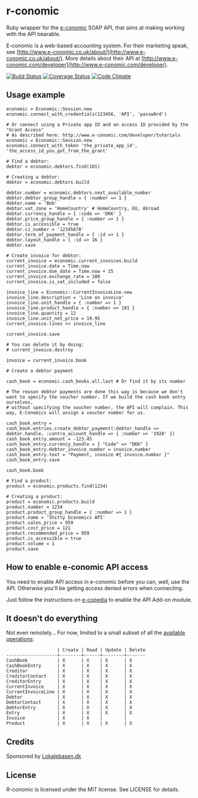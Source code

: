 r-conomic
=========

Ruby wrapper for the [e-conomic](http://www.e-conomic.co.uk) SOAP API, that aims at making working with the API bearable.

E-conomic is a web-based accounting system. For their marketing speak, see [http://www.e-conomic.co.uk/about/](http://www.e-conomic.co.uk/about/). More details about their API at [http://www.e-conomic.com/developer](http://www.e-conomic.com/developer).

[![Build Status](https://secure.travis-ci.org/lokalebasen/rconomic.png?branch=master)](http://travis-ci.org/lokalebasen/rconomic) [![Coverage Status](https://coveralls.io/repos/lokalebasen/rconomic/badge.png?branch=master)](https://coveralls.io/r/lokalebasen/rconomic?branch=master) [![Code Climate](https://codeclimate.com/github/lokalebasen/rconomic.png)](https://codeclimate.com/github/lokalebasen/rconomic)


Usage example
-------------

    economic = Economic::Session.new
    economic.connect_with_credentials(123456, 'API', 'passw0rd')

    # Or connect using a Private app ID and an access ID provided by the "Grant Access"
    # As described here: http://www.e-conomic.com/developer/tutorials
    economic = Economic::Session.new
    economic.connect_with_token 'the_private_app_id', 'the_access_id_you_got_from_the_grant'

    # Find a debtor:
    debtor = economic.debtors.find(101)

    # Creating a debtor:
    debtor = economic.debtors.build

    debtor.number = economic.debtors.next_available_number
    debtor.debtor_group_handle = { :number => 1 }
    debtor.name = 'Bob'
    debtor.vat_zone = 'HomeCountry' # HomeCountry, EU, Abroad
    debtor.currency_handle = { :code => 'DKK' }
    debtor.price_group_handle = { :number => 1 }
    debtor.is_accessible = true
    debtor.ci_number = '12345678'
    debtor.term_of_payment_handle = { :id => 1 }
    debtor.layout_handle = { :id => 16 }
    debtor.save

    # Create invoice for debtor:
    current_invoice = economic.current_invoices.build
    current_invoice.date = Time.now
    current_invoice.due_date = Time.now + 15
    current_invoice.exchange_rate = 100
    current_invoice.is_vat_included = false

    invoice_line = Economic::CurrentInvoiceLine.new
    invoice_line.description = 'Line on invoice'
    invoice_line.unit_handle = { :number => 1 }
    invoice_line.product_handle = { :number => 101 }
    invoice_line.quantity = 12
    invoice_line.unit_net_price = 19.95
    current_invoice.lines << invoice_line

    current_invoice.save

    # You can delete it by doing:
    # current_invoice.destroy

    invoice = current_invoice.book

    # Create a debtor payment

    cash_book = economic.cash_books.all.last # Or find it by its number

    # The reason debtor payments are done this way is because we don't want to specify the voucher number. If we build the cash book entry ourselves,
    # without specifying the voucher number, the API will complain. This way, E-Conomics will assign a voucher number for us.

    cash_book_entry = cash_book.entries.create_debtor_payment(:debtor_handle => debtor.handle, :contra_account_handle => { :number => '1920' })
    cash_book_entry.amount = -123.45
    cash_book_entry.currency_handle = { "Code" => "DKK" }
    cash_book_entry.debtor_invoice_number = invoice.number
    cash_book_entry.text = "Payment, invoice #{ invoice.number }"
    cash_book_entry.save

    cash_book.book

    # Find a product:
    product = economic.products.find(1234)
    
    # Creating a product:
    product = economic.products.build
    product.number = 1234
    product.product_group_handle = { :number => 1 }
    product.name = 'Shitty Economics API'
    product.sales_price = 959
    product.cost_price = 121
    product.recommended_price = 959
    product.is_accessible = true
    product.volume = 1
    product.save


How to enable e-conomic API access
----------------------------------

You need to enable API access in e-conomic before you can, well, use the API. Otherwise you'll be getting access denied errors when connecting.

Just follow the instructions on [e-copedia](http://wiki.e-conomic.co.uk/add-on-modules/) to enable the API Add-on module.


It doesn't do everything
------------------------

Not even remotely... For now, limited to a small subset of all the [available operations](https://www.e-conomic.com/secure/api1/EconomicWebService.asmx):

                       | Create | Read | Update | Delete
    -------------------+--------+------+--------+-------
    CashBook           | X      | X    | X      | X
    CashBookEntry      | X      | X    | X      | X
    Creditor           | X      | X    | X      | X
    CreditorContact    | X      | X    | X      | X
    CreditorEntry      | X      | X    | X      | X
    CurrentInvoice     | X      | X    | X      | X
    CurrentInvoiceLine | X      | X    | X      | X
    Debtor             | X      | X    | X      | X
    DebtorContact      | X      | X    | X      | X
    DebtorEntry        | X      | X    | X      | X
    Entry              | X      | X    | X      | X
    Invoice            | X      | X    |        |
    Product            | X      | X    | X      | X

Credits
-------

Sponsored by [Lokalebasen.dk](http://lokalebasen.dk)


License
-------

R-conomic is licensed under the MIT license. See LICENSE for details.

